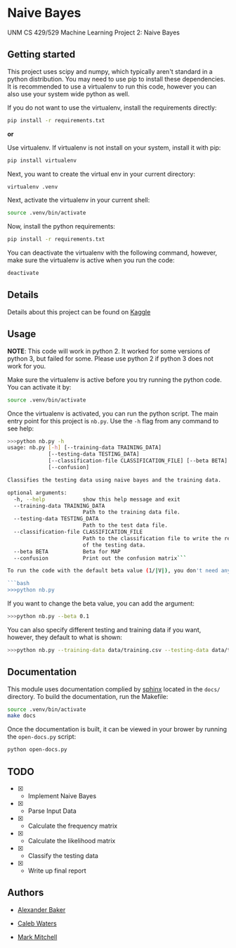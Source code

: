 # Naive Bayes

UNM CS 429/529 Machine Learning Project 2: Naive Bayes


## Getting started

This project uses scipy and numpy, which typically aren't standard in a python distribution.
You may need to use pip to install these dependencies. It is recommended to use a virtualenv to
run this code, however you can also use your system wide python as well.

If you do not want to use the virtualenv, install the requirements directly:

```bash
pip install -r requirements.txt
```

**or**

Use virtualenv. If virtualenv is not install on your system, install it with pip:

```bash
pip install virtualenv
```

Next, you want to create the virtual env in your current directory:

```bash
virtualenv .venv
```

Next, activate the virtualenv in your current shell:

```bash
source .venv/bin/activate
```

Now, install the python requirements:

```bash
pip install -r requirements.txt
```

You can deactivate the virtualenv with the following command, however, make sure the virtualenv is active when you run the code:

```bash
deactivate
```

## Details

Details about this project can be found on [Kaggle](https://inclass.kaggle.com/c/cs529-project2)


## Usage

**NOTE**: This code will work in python 2. It worked for some versions of python 3, but failed for some. Please use python 2 if python 3 does not work for you.

Make sure the virtualenv is active before you try running the python code. You can activate it by:

```bash
source .venv/bin/activate
```

Once the virtualenv is activated, you can run the python script. The main entry point for this project is `nb.py`. Use the `-h` flag from any command to see help:

```bash
>>>python nb.py -h
usage: nb.py [-h] [--training-data TRAINING_DATA]
             [--testing-data TESTING_DATA]
             [--classification-file CLASSIFICATION_FILE] [--beta BETA]
             [--confusion]

Classifies the testing data using naive bayes and the training data.

optional arguments:
  -h, --help            show this help message and exit
  --training-data TRAINING_DATA
                        Path to the training data file.
  --testing-data TESTING_DATA
                        Path to the test data file.
  --classification-file CLASSIFICATION_FILE
                        Path to the classification file to write the results
                        of the testing data.
  --beta BETA           Beta for MAP
  --confusion           Print out the confusion matrix```

To run the code with the default beta value (1/|V|), you don't need any arguments:

```bash
>>>python nb.py
```

If you want to change the beta value, you can add the argument:

```bash
>>>python nb.py --beta 0.1
```

You can also specify different testing and training data if you want, however, they default to what is shown:

```bash
>>>python nb.py --training-data data/training.csv --testing-data data/testing.csv --classification-file classification.csv
```


## Documentation

This module uses documentation complied by [sphinx](http://www.sphinx-doc.org/en/stable/) located in the `docs/` directory. To build the documentation, run the Makefile:

```bash
source .venv/bin/activate
make docs
```

Once the documentation is built, it can be viewed in your brower by running the `open-docs.py` script:

```bash
python open-docs.py
```


## TODO

- [x] - Implement Naive Bayes
- [x] - Parse Input Data
- [x] - Calculate the frequency matrix
- [x] - Calculate the likelihood matrix
- [x] - Classify the testing data
- [x] - Write up final report


## Authors

* [Alexander Baker](mailto:alexebaker@unm.edu)

* [Caleb Waters](mailto:waterscaleb@unm.edu)

* [Mark Mitchell](mailto:mamitchell@unm.edu)
